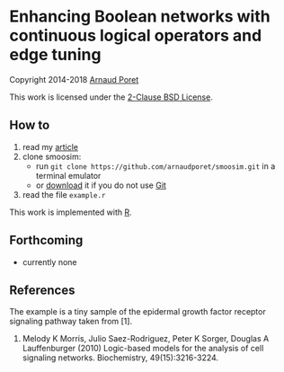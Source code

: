 # Enhancing Boolean networks with continuous logical operators and edge tuning

Copyright 2014-2018 [Arnaud Poret](https://github.com/arnaudporet)

This work is licensed under the [2-Clause BSD License](https://opensource.org/licenses/BSD-2-Clause).

## How to

1. read my [article](https://arxiv.org/abs/1407.1135)
2. clone smoosim:
    * run `git clone https://github.com/arnaudporet/smoosim.git` in a terminal emulator
    * or [download](https://github.com/arnaudporet/smoosim/archive/master.zip) it if you do not use [Git](https://git-scm.com)
3. read the file `example.r`

This work is implemented with [R](https://www.r-project.org).

## Forthcoming

* currently none

## References

The example is a tiny sample of the epidermal growth factor receptor signaling pathway taken from [1].

1. Melody K Morris, Julio Saez-Rodriguez, Peter K Sorger, Douglas A Lauffenburger (2010) Logic-based models for the analysis of cell signaling networks. Biochemistry, 49(15):3216-3224.
